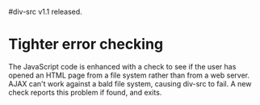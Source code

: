 #div-src v1.1 released.

# Tighter error checking #

The JavaScript code is enhanced with a check to see if the user has opened an HTML page from a file system rather than from a web server.  AJAX can't work against a bald file system, causing div-src to fail.  A new check reports this problem if found, and exits.